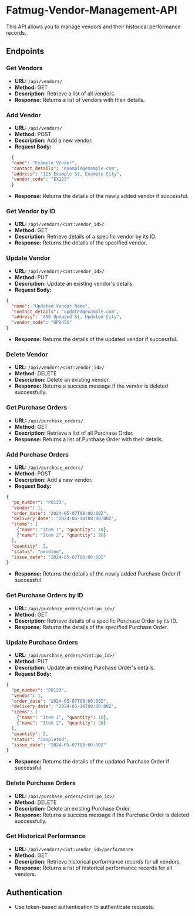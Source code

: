 # Fatmug-Vendor-Management-API

This API allows you to manage vendors and their historical performance records.

## Endpoints

### Get Vendors

- **URL:** `/api/vendors/`
- **Method:** GET
- **Description:** Retrieve a list of all vendors.
- **Response:** Returns a list of vendors with their details.

### Add Vendor

- **URL:** `/api/vendors/`
- **Method:** POST
- **Description:** Add a new vendor.
- **Request Body:**
```json
  {
  "name": "Example Vendor",
  "contact_details": "example@example.com",
  "address": "123 Example St, Example City",
  "vendor_code": "EX123"
  }
```
- **Response:** Returns the details of the newly added vendor if successful.

### Get Vendor by ID

- **URL:** `/api/vendors/<int:vendor_id>/`
- **Method:** GET
- **Description:** Retrieve details of a specific vendor by its ID.
- **Response:** Returns the details of the specified vendor.

### Update Vendor

- **URL:** `/api/vendors/<int:vendor_id>/`
- **Method:** PUT
- **Description:** Update an existing vendor's details.
- **Request Body:** 
```json
{
  "name": "Updated Vendor Name",
  "contact_details": "updated@example.com",
  "address": "456 Updated St, Updated City",
  "vendor_code": "UPD456"
}
```
- **Response:** Returns the details of the updated vendor if successful.

### Delete Vendor

- **URL:** `/api/vendors/<int:vendor_id>/`
- **Method:** DELETE
- **Description:** Delete an existing vendor.
- **Response:** Returns a success message if the vendor is deleted successfully.

### Get Purchase Orders

- **URL:** `/api/purchase_orders/`
- **Method:** GET
- **Description:** Retrieve a list of all Purchase Order.
- **Response:** Returns a list of Purchase Order with their details.

### Add Purchase Orders

- **URL:** `/api/purchase_orders/`
- **Method:** POST
- **Description:** Add a new vendor.
- **Request Body:**
```json
{
  "po_number": "PO123",
  "vendor": 1,
  "order_date": "2024-05-07T08:00:00Z",
  "delivery_date": "2024-05-14T08:00:00Z",
  "items": [
    {"name": "Item 1", "quantity": 10},
    {"name": "Item 2", "quantity": 20}
  ],
  "quantity": 2,
  "status": "pending",
  "issue_date": "2024-05-07T08:00:00Z"
}

```
- **Response:** Returns the details of the newly added Purchase Order if successful.

### Get Purchase Orders by ID

- **URL:** `/api/purchase_orders/<int:po_id>/`
- **Method:** GET
- **Description:** Retrieve details of a specific Purchase Order by its ID.
- **Response:** Returns the details of the specified Purchase Order.

### Update Purchase Orders

- **URL:** `/api/purchase_orders/<int:po_id>/`
- **Method:** PUT
- **Description:** Update an existing Purchase Order's details.
- **Request Body:** 
```json
{
  "po_number": "PO123",
  "vendor": 1,
  "order_date": "2024-05-07T08:00:00Z",
  "delivery_date": "2024-05-14T08:00:00Z",
  "items": [
    {"name": "Item 1", "quantity": 10},
    {"name": "Item 2", "quantity": 20}
  ],
  "quantity": 2,
  "status": "completed",
  "issue_date": "2024-05-07T08:00:00Z"
}
```
- **Response:** Returns the details of the updated Purchase Order if successful.

### Delete Purchase Orders

- **URL:** `/api/purchase_orders/<int:po_id>/`
- **Method:** DELETE
- **Description:** Delete an existing Purchase Order.
- **Response:** Returns a success message if the Purchase Order is deleted successfully.

### Get Historical Performance

- **URL:** `/api/vendors/<int:vendor_id>/performance`
- **Method:** GET
- **Description:** Retrieve historical performance records for all vendors.
- **Response:** Returns a list of historical performance records for all vendors.

## Authentication

- Use token-based authentication to authenticate requests.
